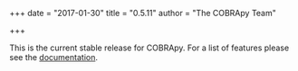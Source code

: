 +++
date = "2017-01-30"
title = "0.5.11"
author = "The COBRApy Team"

+++

This is the current stable release for COBRApy. For a list of features please
see the [documentation](https://cobrapy.readthedocs.org/en/stable/).
